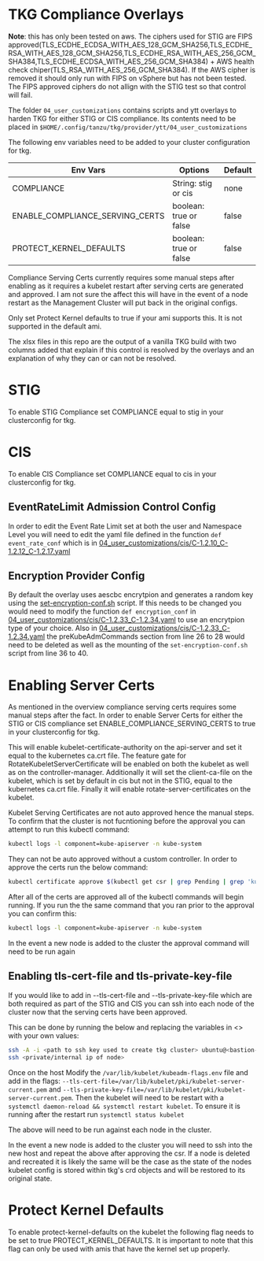 # TKG Compliance Overlays
**Note**: this has only been tested on aws. The ciphers used for STIG are FIPS approved(TLS_ECDHE_ECDSA_WITH_AES_128_GCM_SHA256,TLS_ECDHE_RSA_WITH_AES_128_GCM_SHA256,TLS_ECDHE_RSA_WITH_AES_256_GCM_SHA384,TLS_ECDHE_ECDSA_WITH_AES_256_GCM_SHA384) + AWS health check chiper(TLS_RSA_WITH_AES_256_GCM_SHA384). If the AWS cipher is removed it should only run with FIPS on vSphere but has not been tested. The FIPS approved ciphers do not allign with the STIG test so that control will fail.

The folder `04_user_customizations` contains scripts and ytt overlays to harden TKG for either STIG or CIS compliance. Its contents need to be placed in `$HOME/.config/tanzu/tkg/provider/ytt/04_user_customizations` 

The following env variables need to be added to your cluster configuration for tkg. 


| Env Vars| Options|Default|
|---------|--------|-------|
|COMPLIANCE|String: stig or cis|none|
|ENABLE_COMPLIANCE_SERVING_CERTS| boolean: true or false|false|
|PROTECT_KERNEL_DEFAULTS| boolean: true or false|false|

Compliance Serving Certs currently requires some manual steps after enabling as it requires a kubelet restart after serving certs are generated and approved. I am not sure the affect this will have in the event of a node restart as the Management Cluster will put back in the original configs.

Only set Protect Kernel defaults to true if your ami supports this. It is not supported in the default ami.

The xlsx files in this repo are the output of a vanilla TKG build with two columns added that explain if this control is resolved by the overlays and an explanation of why they can or can not be resolved.

# STIG
To enable STIG Compliance set COMPLIANCE equal to stig in your clusterconfig for tkg.

# CIS
To enable CIS Compliance set COMPLIANCE equal to cis in your clusterconfig for tkg.
## EventRateLimit Admission Control Config
In order to edit the Event Rate Limit set at both the user and Namespace Level you will need to edit the yaml file defined in the function `def event_rate_conf` which is in [04_user_customizations/cis/C-1.2.10_C-1.2.12_C-1.2.17.yaml](04_user_customizations/cis/C-1.2.10_C-1.2.12_C-1.2.17.yaml)

## Encryption Provider Config
By default the overlay uses aescbc encrytpion and generates a random key using the [set-encryption-conf.sh](04_user_customizations/cis/set-encryption-conf.sh) script. If this needs to be changed you would need to modify the function `def encryption_conf` in [04_user_customizations/cis/C-1.2.33_C-1.2.34.yaml](04_user_customizations/cis/C-1.2.33_C-1.2.34.yaml) to use an encrytpion type of your choice. Also in [04_user_customizations/cis/C-1.2.33_C-1.2.34.yaml](04_user_customizations/cis/C-1.2.33_C-1.2.34.yaml) the preKubeAdmCommands section from line 26 to 28 would need to be deleted as well as the mounting of the `set-encryption-conf.sh` script from line 36 to 40.



# Enabling Server Certs
As mentioned in the overview compliance serving certs requires some manual steps after the fact. In order to enable Server Certs for either the STIG or CIS compliance set ENABLE_COMPLIANCE_SERVING_CERTS to true in your clusterconfig for tkg.

This will enable kubelet-certificate-authority on the api-server and set it equal to the kubernetes ca.crt file. The feature gate for RotateKubeletServerCertificate will be enabled on both the kubelet as well as on the controller-manager. Additionally it will set the client-ca-file on the kubelet, which is set by default in cis but not in the STIG, equal to the kubernetes ca.crt file. Finally it will enable rotate-server-certificates on the kubelet. 

Kubelet Serving Certificates are not auto approved hence the manual steps. To confirm that the cluster is not fucntioning before the approval you can attempt to run this kubectl command:
```sh
kubectl logs -l component=kube-apiserver -n kube-system
```

 They can not be auto approved without a custom controller. In order to approve the certs run the below command:
```sh
kubectl certificate approve $(kubectl get csr | grep Pending | grep 'kubernetes.io/kubelet-serving' | awk '{print $1}' | tr '\r\n' ' ')
```

After all of the certs are approved all of the kubectl commands will begin running. If you run the the same command that you ran prior to the approval you can confirm this:

```sh
kubectl logs -l component=kube-apiserver -n kube-system
```

 In the event a new node is added to the cluster the approval command will need to be run again

## Enabling tls-cert-file and tls-private-key-file
If you would like to add in --tls-cert-file and --tls-private-key-file which are both required as part of the STIG and CIS you can ssh into each node of the cluster now that the serving certs have been approved.


This can be done by running the below and replacing the variables in \<\> with your own values:
```sh
ssh -A -i <path to ssh key used to create tkg cluster> ubuntu@<bastion-host public ip>
ssh <private/internal ip of node>
```

 Once on the host Modify the  `/var/lib/kubelet/kubeadm-flags.env` file and add in the flags: `--tls-cert-file=/var/lib/kubelet/pki/kubelet-server-current.pem` and `--tls-private-key-file=/var/lib/kubelet/pki/kubelet-server-current.pem`. Then the kubelet will need to be restart with a `systemctl daemon-reload && systemctl restart kubelet`. To ensure it is running after the restart run `systemctl status kubelet`

 The above  will need to be run against each node in the cluster.

 In the event a new node is added to the cluster you will need to ssh into the new host and repeat the above after approving the csr. If a node is deleted and recreated it is likely the same will be the case as the state of the nodes kubelet config is stored within tkg's crd objects and will be restored to its original state.

# Protect Kernel Defaults

To enable protect-kernel-defaults on the kubelet the following flag needs to be set to true PROTECT_KERNEL_DEFAULTS. It is important to note that this flag can only be used with amis that have the kernel set up properly.

